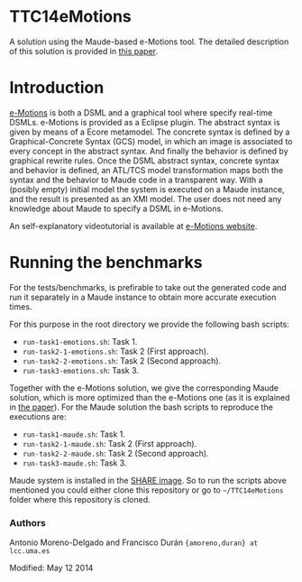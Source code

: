TTC14eMotions
=============

A solution using the Maude-based e-Motions tool. The detailed description of this solution is provided in [this paper](MDemotions14.pdf).

# Introduction
[e-Motions](http://atenea.lcc.uma.es/e-Motions) is both a DSML and a graphical tool where specify real-time DSMLs. e-Motions is provided as a Eclipse plugin. The abstract syntax is given by means of a Ecore metamodel. The concrete syntax is defined by a Graphical-Concrete Syntax (GCS) model, in which an image is associated to every concept in the abstract syntax. And finally the behavior is defined by graphical rewrite rules. Once the DSML abstract syntax, concrete syntax and behavior is defined, an ATL/TCS model transformation maps both the syntax and the behavior to Maude code in a transparent way. With a (posibly empty) initial model the system is executed on a Maude instance, and the result is presented as an XMI model. The user does not need any knowledge about Maude to specify a DSML in e-Motions.

An self-explanatory videotutorial is available at [e-Motions website](http://atenea.lcc.uma.es/videoWink/total.htm).

# Running the benchmarks
For the tests/benchmarks, is prefirable to take out the generated code and run it separately in a Maude instance to obtain more accurate execution times.

For this purpose in the root directory we provide the following bash scripts:
- `run-task1-emotions.sh`: Task 1.
- `run-task2-1-emotions.sh`: Task 2 (First approach).
- `run-task2-2-emotions.sh`: Task 2 (Second approach).
- `run-task3-emotions.sh`: Task 3.

Together with the e-Motions solution, we give the corresponding Maude solution, which is more optimized than the e-Motions one (as it is explained in [the paper](MDemotions14.pdf)). For the Maude solution the bash scripts to reproduce the executions are:
- `run-task1-maude.sh`: Task 1.
- `run-task2-1-maude.sh`: Task 2 (First approach).
- `run-task2-2-maude.sh`: Task 2 (Second approach).
- `run-task3-maude.sh`: Task 3.

Maude system is installed in the [SHARE image](http://share20.eu/?page=ConfigureNewSession&vdi=Ubuntu12LTS_TTC14_64bit_emotions.vdi). So to run the scripts above mentioned you could either clone this repository or go to `~/TTC14eMotions` folder where this repository is cloned.


### Authors
Antonio Moreno-Delgado and Francisco Durán
`{amoreno,duran} at lcc.uma.es`

Modified: May 12 2014
